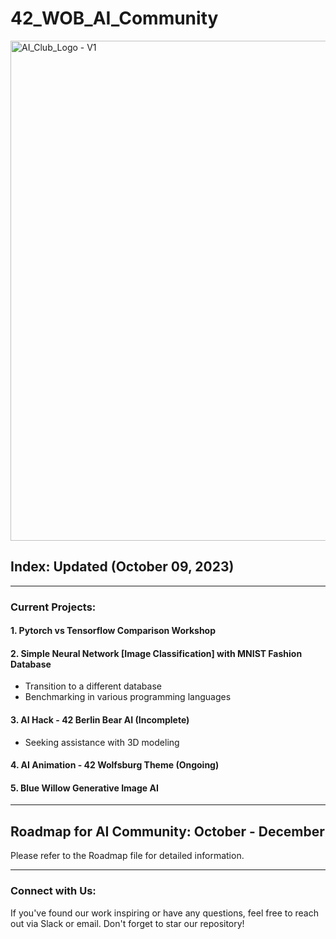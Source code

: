 # 42_WOB_AI_Community

<img src="https://github.com/mdabir1203/42_WOB_AI_Community/assets/66947064/df2f3443-f549-480f-b079-113b0154b6fc" alt="AI_Club_Logo - V1" style="width: 800px;">

## Index: Updated (October 09, 2023)

---------------------------------------------------------------------------------------------------------------------------------------------------------------------------------------------------------------

### Current Projects:

#### 1. Pytorch vs Tensorflow Comparison Workshop

#### 2. Simple Neural Network [Image Classification] with MNIST Fashion Database

- Transition to a different database
- Benchmarking in various programming languages

#### 3. AI Hack - 42 Berlin Bear AI (Incomplete)

- Seeking assistance with 3D modeling

#### 4. AI Animation - 42 Wolfsburg Theme (Ongoing)

#### 5. Blue Willow Generative Image AI

---------------------------------------------------------------------------------------------------------------------------------------------------------------------------------------------------------------

## Roadmap for AI Community: October - December

Please refer to the Roadmap file for detailed information.

---------------------------------------------------------------------------------------------------------------------------------------------------------------------------------------------------------------

### Connect with Us:

If you've found our work inspiring or have any questions, feel free to reach out via Slack or email. Don't forget to star our repository!
